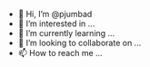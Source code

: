 - 👋 Hi, I’m @pjumbad
- 👀 I’m interested in ...
- 🌱 I’m currently learning ...
- 💞️ I’m looking to collaborate on ...
- 📫 How to reach me ...

<!---
pjumbad/pjumbad is a ✨ special ✨ repository because its `README.md` (this file) appears on your GitHub profile.
You can click the Preview link to take a look at your changes.
--->
